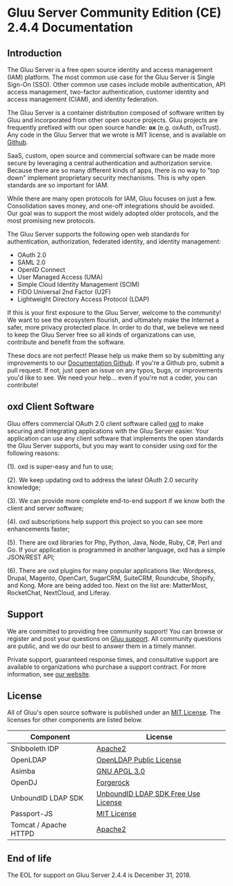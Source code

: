 # Gluu Server Community Edition (CE) 2.4.4 Documentation
## Introduction
The Gluu Server is a free open source identity and access management 
(IAM) platform. The most common use case for the Gluu Server is Single 
Sign-On (SSO). Other common use cases include mobile authentication, 
API access management, two-factor authentication, customer identity
and access management (CIAM), and identity federation. 

The Gluu Server is a container distribution composed of software written by Gluu and incorporated from other open source projects. Gluu
projects are frequently prefixed with our open source handle: **ox** (e.g. oxAuth, oxTrust). Any code in the Gluu Server that we wrote is MIT license, and is available on [Github](https://github.com/GluuFederation/). 

SaaS, custom, open source and commercial software can be made more 
secure by leveraging a central authentication and authorization service. 
Because there are so many different kinds of apps, there is no way to 
"top down" implement proprietary security mechanisms. This is why
open standards are so important for IAM. 

While there are many open protocols for IAM, Gluu focuses on just a few. 
Consolidation saves money, and one-off integrations should be avoided. 
Our goal was to support the most widely adopted older protocols, and the 
most promising new protocols. 

The Gluu Server supports the following open web standards for 
authentication, authorization, federated identity, and identity management:

- OAuth 2.0    
- SAML 2.0   
- OpenID Connect    
- User Managed Access (UMA)    
- Simple Cloud Identity Management (SCIM)    
- FIDO Universal 2nd Factor (U2F)    
- Lightweight Directory Access Protocol (LDAP)   

If this is your first exposure to the Gluu Server, welcome to the 
community! We want to see the ecosystem flourish, and ultimately make 
the Internet a safer, more privacy protected place. In order to do that, 
we believe we need to keep the Gluu Server free so all kinds of 
organizations can use, contribute and benefit from the software.

These docs are not perfect! Please help us make them so by submitting
any improvements to our [Documentation Github](https://github.com/GluuFederation/docs-ce-prod).
If you're a Github pro, submit a pull request. If not, just open an issue
on any typos, bugs, or improvements you'd like to see. We need your
help... even if you're not a coder, you can contribute! 

##  oxd Client Software
Gluu offers commercial OAuth 2.0 client software called [oxd](https://oxd.gluu.org) to make securing and integrating applications with the Gluu Server easier. Your application can use any client software that implements the open standards the Gluu Server supports, but you may want to consider using oxd for the following reasons:
 
(1). oxd is super-easy and fun to use; 

(2). We keep updating oxd to address the latest OAuth 2.0 security knowledge; 

(3). We can provide more complete end-to-end support if we know both 
the client and server software;

(4). oxd subscriptions help support this project so you can see more enhancements faster; 

(5). There are oxd libraries for Php, Python, Java, Node, Ruby, C#, Perl and Go. If your application is programmed in another language, oxd has a simple JSON/REST API;

(6). There are oxd plugins for many popular applications like: Wordpress, Drupal, Magento, OpenCart, SugarCRM, SuiteCRM, Roundcube, Shopify, and Kong. More are being added too. Next on the list are: MatterMost, RocketChat, NextCloud, and Liferay.

## Support

We are committed to providing free community support! You can browse or register and post 
your questions on [Gluu support](https://support.gluu.org). All community
questions are public, and we do our best to answer them in a timely 
manner. 

Private support, guaranteed response times, and consultative 
support are available to organizations who purchase a support contract. For
more information, see [our website](gluu.org/pricing).

## License

All of Gluu's open source software is published under an
[MIT License](http://opensource.org/licenses/MIT). The licenses 
for other components are listed below.

|	Component	|	License	            |
|-----------------------|---------------|
|	Shibboleth IDP      | [Apache2](http://www.apache.org/licenses/LICENSE-2.0)|
|	OpenLDAP	        | [OpenLDAP Public License](http://www.openldap.org/software/release/license.html)|
|	Asimba		        | [GNU APGL 3.0](http://www.gnu.org/licenses/agpl-3.0.html)|
|	OpenDJ		        | [Forgerock](https://www.forgerock.com/evaluation-license-agreement/)|
|  UnboundID LDAP SDK	| [UnboundID LDAP SDK Free Use License](https://github.com/UnboundID/ldapsdk/blob/master/LICENSE-UnboundID-LDAPSDK.txt)|
| Passport-JS           | [MIT License](https://github.com/jaredhanson/passport/blob/master/LICENSE) |
| Tomcat / Apache HTTPD  | [Apache2](http://www.apache.org/licenses/LICENSE-2.0)|

## End of life

The EOL for support on Gluu Server 2.4.4 is December 31, 2018. 
